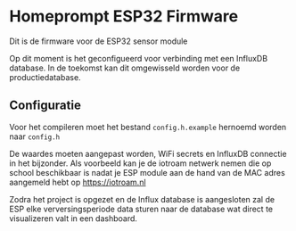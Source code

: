 # Homeprompt ESP32 Firmware

Dit is de firmware voor de ESP32 sensor module

Op dit moment is het geconfigueerd voor verbinding met een InfluxDB database. In de toekomst kan dit omgewisseld worden voor de productiedatabase.

## Configuratie

Voor het compileren moet het bestand `config.h.example` hernoemd worden naar `config.h`

De waardes moeten aangepast worden, WiFi secrets en InfluxDB connectie in het bijzonder.
Als voorbeeld kan je de iotroam netwerk nemen die op school beschikbaar is nadat je ESP module aan de hand van de MAC adres aangemeld hebt op https://iotroam.nl

Zodra het project is opgezet en de Influx database is aangesloten zal de ESP elke verversingsperiode data sturen naar de database wat direct te visualizeren valt in een dashboard.